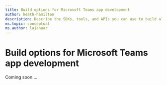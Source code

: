 ```yaml
---
title: Build options for Microsoft Teams app development
author: heath-hamilton
description: Describe the SDKs, tools, and APIs you can use to build all types of Teams apps.
ms.topic: conceptual
ms.author: lajanuar
---
```

# Build options for Microsoft Teams app development

Coming soon ...
